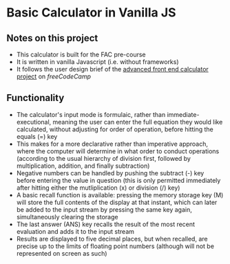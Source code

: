 # Basic Calculator in Vanilla JS

## Notes on this project

* This calculator is built for the FAC pre-course
* It is written in vanilla Javascript (i.e. without frameworks)
* It follows the user design brief of the [advanced front end calculator project](https://www.freecodecamp.org/learn/front-end-libraries/front-end-libraries-projects/build-a-javascript-calculator) on *freeCodeCamp*

## Functionality

* The calculator's input mode is formulaic, rather than immediate-executional, meaning the user can enter the full equation they would like calculated, without adjusting for order of operation, before hitting the equals (=) key
* This makes for a more declarative rather than imperative approach, where the computer will determine in what order to conduct operations (according to the usual hierarchy of division first, followed by multiplication, addition, and finally subtraction)
* Negative numbers can be handled by pushing the subtract (-) key before entering the value in question (this is only permitted immediately after hitting either the mutliplication (x) or division (/) key)
* A basic recall function is available: pressing the memory storage key (M) will store the full contents of the display at that instant, which can later be added to the input stream by pressing the same key again, simultaneously clearing the storage
* The last answer (ANS) key recalls the result of the most recent evaluation and adds it to the input stream
* Results are displayed to five decimal places, but when recalled, are precise up to the limits of floating point numbers (although will not be represented on screen as such)
